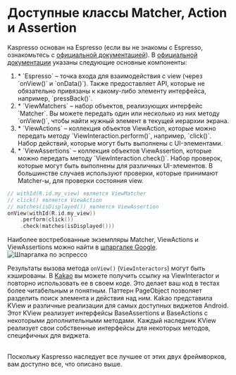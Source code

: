 # Доступные классы Matcher, Action и Assertion

Kaspresso основан на Espresso (если вы не знакомы с Espresso, ознакомьтесь с [официальной документацией](https://developer.android.com/training/testing/espresso)).
В [официальной документации](https://developer.android.com/training/testing/espresso/basics) указаны следующие основные компоненты:

<ol>
    <li>* `Espresso` – точка входа для взаимодействия с view (через `onView()` и `onData()`). Также предоставляет API, которые не обязательно привязаны к какому-либо элементу интерфейса, например, `pressBack()`.</li>
    <li>* `ViewMatchers` – набор объектов, реализующих интерфейс `Matcher<? super View>`. Вы можете передать один или несколько из них методу `onView()`, чтобы найти нужный элемент в текущей иерархии экрана.</li>
    <li>* `ViewActions` – коллекция объектов ViewAction, которые можно передать методу `ViewInteraction.perform()`, например, `click()`. Набор действий, которые могут быть выполнены с UI-элементами.</li>
    <li>* `ViewAssertions` – коллекция объектов ViewAssertion, которые можно передать методу `ViewInteraction.check()`. Набор проверок, которые могут быть выполнены для различных UI-элементов. В большинстве случаев используют проверки, которые принимают Matcher-ы, для проверки состояния view.</li>
</ol>

```kotlin
// withId(R.id.my_view) является ViewMatcher
// click() является ViewAction
// matches(isDisplayed()) является ViewAssertion
onView(withId(R.id.my_view))
    .perform(click())
    .check(matches(isDisplayed()))
```

Наиболее востребованные экземпляры Matcher, ViewActions и ViewAssertions можно найти в [шпаргалке Google](https://developer.android.com/training/testing/espresso/cheat-sheet).
<img src="../Images/Matchers_actions_assertions/Espresso_cheat_sheet.png" alt="Шпаргалка по эспрессо"/>

Результаты вызова метода `onView()` (`ViewInteractors`) могут быть кэшированы. В [Kakao](https://github.com/KakaoCup/Kakao) вы можете получить ссылку на ViewInteractor и повторно использовать ее в своем коде. Это делает ваш код в тестах более читабельным и понятным.
Паттерн PageObject позволяет разделить поиск элемента и действия над ним. Kakao представила KView и различные реализации для самых доступных виджетов Android. Этот KView реализует интерфейсы BaseAssertions и BaseActions с некоторыми дополнительными методами. Каждый наследник KView реализует свои собственные интерфейсы для некоторых методов, специфичных для виджета.

<br>Поскольку Kaspresso наследует все лучшее от этих двух фреймворков, вам доступно все, что описано выше.
